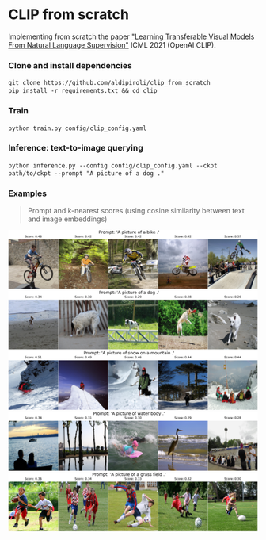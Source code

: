 # CLIP from scratch
Implementing from scratch the paper ["Learning Transferable Visual Models From Natural Language Supervision"](https://arxiv.org/abs/2103.00020) ICML 2021 (OpenAI CLIP).

### Clone and install dependencies
``` 
git clone https://github.com/aldipiroli/clip_from_scratch
pip install -r requirements.txt && cd clip
``` 
### Train 
``` 
python train.py config/clip_config.yaml
```

### Inference: text-to-image querying
``` 
python inference.py --config config/clip_config.yaml --ckpt path/to/ckpt --prompt "A picture of a dog ."
```

### Examples
> Prompt and k-nearest scores (using cosine similarity between text and image embeddings)

![Item 1](images/prompt_1.png)
![Item 1](images/prompt_2.png)
![Item 1](images/prompt_3.png)
![Item 1](images/prompt_4.png)
![Item 1](images/prompt_5.png)